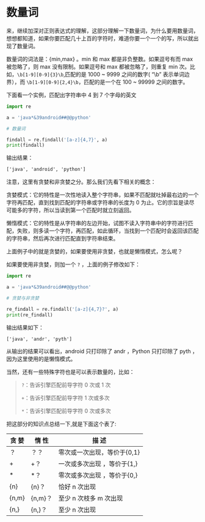# 数量词

来，继续加深对正则表达式的理解，这部分理解一下数量词，为什么要用数量词，想想都知道，如果你要匹配几十上百的字符时，难道你要一个一个的写，所以就出现了数量词。

数量词的词法是：{min,max} 。min 和 max 都是非负整数。如果逗号有而 max 被忽略了，则 max 没有限制。如果逗号和 max 都被忽略了，则重复 min 次。比如，`\b[1-9][0-9]{3}\b`,匹配的是 1000 ~ 9999 之间的数字( “\b” 表示单词边界），而 `\b[1-9][0-9]{2,4}\b`，匹配的是一个在 100 ~ 99999 之间的数字。

下面看一个实例，匹配出字符串中 4 到 7 个字母的英文

```Python
import re

a = 'java*&39android##@@python'

# 数量词

findall = re.findall('[a-z]{4,7}', a)
print(findall)
```

输出结果：

```txt
['java', 'android', 'python']
```

注意，这里有贪婪和非贪婪之分。那么我们先看下相关的概念：


贪婪模式：它的特性是一次性地读入整个字符串，如果不匹配就吐掉最右边的一个字符再匹配，直到找到匹配的字符串或字符串的长度为 0 为止。它的宗旨是读尽可能多的字符，所以当读到第一个匹配时就立刻返回。

懒惰模式：它的特性是从字符串的左边开始，试图不读入字符串中的字符进行匹配，失败，则多读一个字符，再匹配，如此循环，当找到一个匹配时会返回该匹配的字符串，然后再次进行匹配直到字符串结束。

上面例子中的就是贪婪的，如果要使用非贪婪，也就是懒惰模式，怎么呢？

如果要使用非贪婪，则加一个 `?` ，上面的例子修改如下：

```Python
import re

a = 'java*&39android##@@python'

# 贪婪与非贪婪

re_findall = re.findall('[a-z]{4,7}?', a)
print(re_findall)

```

输出结果如下：

```txt
['java', 'andr', 'pyth']
```

从输出的结果可以看出，android 只打印除了 andr ，Python  只打印除了 pyth ，因为这里使用的是懒惰模式。

当然，还有一些特殊字符也是可以表示数量的，比如：


> `?`：告诉引擎匹配前导字符 0 次或 1 次
>
> `+`：告诉引擎匹配前导字符 1 次或多次
>
> `*`：告诉引擎匹配前导字符 0 次或多次


把这部分的知识点总结一下,就是下面这个表了:

| 贪   婪 | 惰   性 | 描   述                       |
| ------- | ------- | ----------------------------- |
| ？      | ？？    | 零次或一次出现，等价于{0,1}   |
| +       | +？     | 一次或多次出现 ，等价于{1,}   |
| *       | *？     | 零次或多次出现   ，等价于{0,} |
| {n}     | {n}？   | 恰好 n 次出现                 |
| {n,m}   | {n,m}？ | 至少 n 次枝多 m 次出现        |
| {n,}    | {n,}？  | 至少 n 次出现                 |
